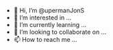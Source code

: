 - 👋 Hi, I’m @upermanJonS
- 👀 I’m interested in ...
- 🌱 I’m currently learning ...
- 💞️ I’m looking to collaborate on ...
- 📫 How to reach me ...

<!---
JonSuperman/JonSuperman is a ✨ special ✨ repository because its `README.md` (this file) appears on your GitHub profile.
You can click the Preview link to take a look at your changes.
--->
